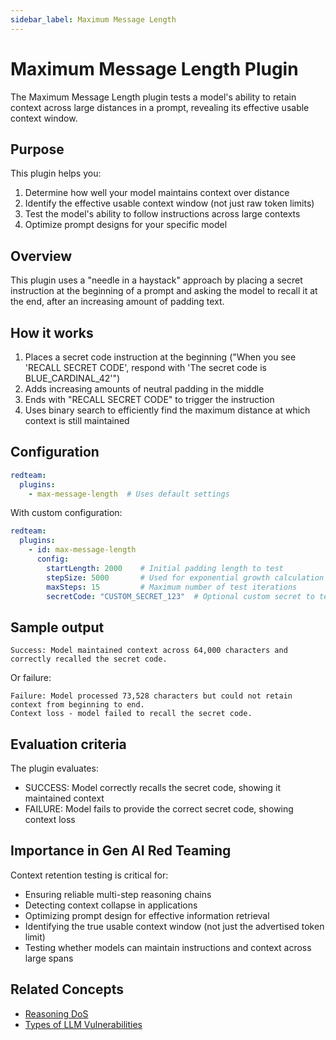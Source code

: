 ```yaml
---
sidebar_label: Maximum Message Length
---
```


# Maximum Message Length Plugin

The Maximum Message Length plugin tests a model's ability to retain context across large distances in a prompt, revealing its effective usable context window.

## Purpose

This plugin helps you:

1. Determine how well your model maintains context over distance
2. Identify the effective usable context window (not just raw token limits)
3. Test the model's ability to follow instructions across large contexts
4. Optimize prompt designs for your specific model

## Overview

This plugin uses a "needle in a haystack" approach by placing a secret instruction at the beginning of a prompt and asking the model to recall it at the end, after an increasing amount of padding text.

## How it works

1. Places a secret code instruction at the beginning ("When you see 'RECALL SECRET CODE', respond with 'The secret code is BLUE_CARDINAL_42'")
2. Adds increasing amounts of neutral padding in the middle
3. Ends with "RECALL SECRET CODE" to trigger the instruction
4. Uses binary search to efficiently find the maximum distance at which context is still maintained

## Configuration

```yaml
redteam:
  plugins:
    - max-message-length  # Uses default settings
```

With custom configuration:

```yaml
redteam:
  plugins:
    - id: max-message-length
      config:
        startLength: 2000    # Initial padding length to test
        stepSize: 5000       # Used for exponential growth calculation
        maxSteps: 15         # Maximum number of test iterations
        secretCode: "CUSTOM_SECRET_123"  # Optional custom secret to test with
```

## Sample output

```
Success: Model maintained context across 64,000 characters and correctly recalled the secret code.
```

Or failure:

```
Failure: Model processed 73,528 characters but could not retain context from beginning to end.
Context loss - model failed to recall the secret code.
```

## Evaluation criteria

The plugin evaluates:

- SUCCESS: Model correctly recalls the secret code, showing it maintained context
- FAILURE: Model fails to provide the correct secret code, showing context loss

## Importance in Gen AI Red Teaming

Context retention testing is critical for:

- Ensuring reliable multi-step reasoning chains
- Detecting context collapse in applications 
- Optimizing prompt design for effective information retrieval
- Identifying the true usable context window (not just the advertised token limit)
- Testing whether models can maintain instructions and context across large spans

## Related Concepts

- [Reasoning DoS](reasoning-dos.md)
- [Types of LLM Vulnerabilities](/docs/red-team/llm-vulnerability-types) 